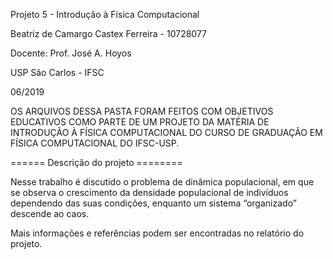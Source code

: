 Projeto 5 - Introdução à Física Computacional


Beatriz de Camargo Castex Ferreira - 10728077


Docente: Prof. José A. Hoyos


USP São Carlos - IFSC


06/2019

OS ARQUIVOS DESSA PASTA FORAM FEITOS COM OBJETIVOS EDUCATIVOS COMO PARTE DE UM
PROJETO DA MATÉRIA DE INTRODUÇÃO À FÍSICA COMPUTACIONAL DO CURSO DE GRADUAÇÃO
EM FÍSICA COMPUTACIONAL DO IFSC-USP.

====== Descrição do projeto ========

Nesse trabalho é discutido o problema de dinâmica populacional, em que se
observa o crescimento da densidade populacional de indivíduos dependendo das
suas condições, enquanto um sistema “organizado” descende ao caos.

Mais informações e referências podem ser encontradas no relatório do projeto.
